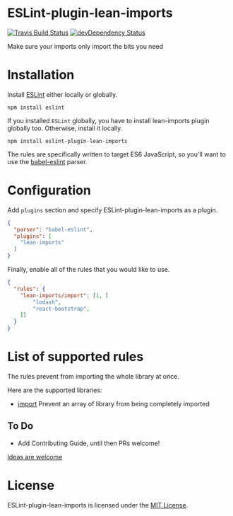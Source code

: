 ESLint-plugin-lean-imports
===================

[![Travis Build Status][build-badge]][build]
[![devDependency Status][dev-deps-badge]][dev-deps]

Make sure your imports only import the bits you need

# Installation

Install [ESLint](https://www.github.com/eslint/eslint) either locally or globally.

    npm install eslint

If you installed `ESLint` globally, you have to install lean-imports plugin globally too. Otherwise, install it locally.

    npm install eslint-plugin-lean-imports

The rules are specifically written to target ES6 JavaScript, so you'll want to
use the [babel-eslint](https://github.com/babel/babel-eslint) parser.

# Configuration

Add `plugins` section and specify ESLint-plugin-lean-imports as a plugin.

```json
{
  "parser": "babel-eslint",
  "plugins": [
    "lean-imports"
  ]
}
```

Finally, enable all of the rules that you would like to use.

```json
{
  "rules": {
    "lean-imports/import": [1, [
        "lodash",
        "react-bootstrap",
    ]]
  }
}
```

# List of supported rules

The rules prevent from importing the whole library at once.

Here are the supported libraries:

* [import](docs/rules/import.md) Prevent an array of library from being completely imported

## To Do

* Add Contributing Guide, until then PRs welcome!

[Ideas are welcome](https://github.com/eslint-plugins/eslint-plugin-lean-imports/issues)

# License

ESLint-plugin-lean-imports is licensed under the [MIT License](LICENSE).

[build-badge]: https://travis-ci.org/eslint-plugins/eslint-plugin-lean-imports.svg?branch=master
[build]: https://travis-ci.org/eslint-plugins/eslint-plugin-lean-imports

[dev-deps-badge]: https://david-dm.org/eslint-plugins/eslint-plugin-lean-imports/dev-status.svg
[dev-deps]: https://david-dm.org/eslint-plugins/eslint-plugin-lean-imports#info=devDependencies

